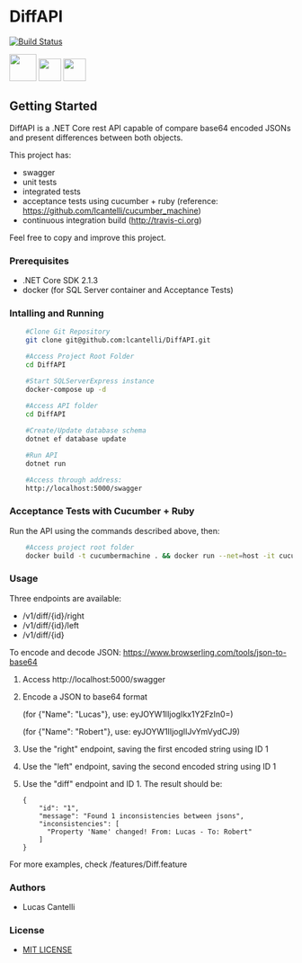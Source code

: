 # DiffAPI


[![Build Status](https://travis-ci.org/lcantelli/DiffAPI.svg?branch=master)](https://travis-ci.org/lcantelli/DiffAPI)

<img src="https://docs.microsoft.com/pt-br/dotnet/images/hub/net.svg" width="48"> <img src="https://cdn.worldvectorlogo.com/logos/cucumber.svg" width="40"> <img src="https://upload.wikimedia.org/wikipedia/commons/7/73/Ruby_logo.svg" width="40">

## Getting Started

DiffAPI is a .NET Core rest API capable of compare base64 encoded JSONs and present differences between both objects.

This project has:
- swagger
- unit tests
- integrated tests
- acceptance tests using cucumber + ruby (reference: https://github.com/lcantelli/cucumber_machine)
- continuous integration build (http://travis-ci.org)

Feel free to copy and improve this project.

### Prerequisites

- .NET Core SDK 2.1.3
- docker (for SQL Server container and Acceptance Tests)

### Intalling and Running

```bash
    #Clone Git Repository
    git clone git@github.com:lcantelli/DiffAPI.git

    #Access Project Root Folder
    cd DiffAPI

    #Start SQLServerExpress instance
    docker-compose up -d 
    
    #Access API folder
    cd DiffAPI

    #Create/Update database schema
    dotnet ef database update

    #Run API
    dotnet run

    #Access through address:
    http://localhost:5000/swagger

```

### Acceptance Tests with Cucumber + Ruby

Run the API using the commands described above, then:

```bash
    #Access project root folder
    docker build -t cucumbermachine . && docker run --net=host -it cucumbermachine cucumber features
```

### Usage

Three endpoints are available:

- /v1/diff/{id}/right
- /v1/diff/{id}/left
- /v1/diff/{id}

To encode and decode JSON: https://www.browserling.com/tools/json-to-base64

1. Access http://localhost:5000/swagger
2. Encode a JSON to base64 format
    
    (for {"Name": "Lucas"}, use: eyJOYW1lIjogIkx1Y2FzIn0=)

    (for {"Name": "Robert"}, use: eyJOYW1lIjogIlJvYmVydCJ9)

3. Use the "right" endpoint, saving the first encoded string using ID 1
4. Use the "left" endpoint, saving the second encoded string using ID 1
5. Use the "diff" endpoint and ID 1. The result should be:
    ```
    {
        "id": "1",
        "message": "Found 1 inconsistencies between jsons",
        "inconsistencies": [
          "Property 'Name' changed! From: Lucas - To: Robert"
        ]
    }
    ```

For more examples, check /features/Diff.feature

### Authors

- Lucas Cantelli

### License

- [MIT LICENSE](LICENSE.md)
